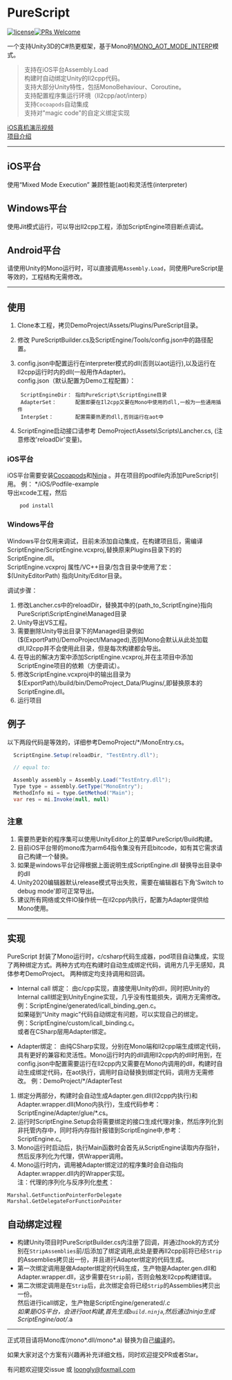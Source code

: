 # PureScript

[![license](http://img.shields.io/badge/license-MIT-blue.svg)](https://github.com/loongly/PureScript/blob/master/LICENSE)[![PRs Welcome](https://img.shields.io/badge/PRs-welcome-blue.svg)](https://github.com/loongly/PureScript/pulls)


一个支持Unity3D的C#热更框架，基于Mono的[MONO_AOT_MODE_INTERP](https://www.mono-project.com/news/2017/11/13/mono-interpreter/)模式。  


>支持在iOS平台Assembly.Load  
>构建时自动绑定Unity的Il2cpp代码。  
>支持大部分Unity特性，包括MonoBehaviour、Coroutine。  
>支持配置程序集运行环境（Il2cpp/aot/interp）  
>支持`Cocoapods`自动集成  
>支持对"magic code"的自定义绑定实现

[iOS真机演示视频](https://www.zhihu.com/zvideo/1351991103290302464)  
[项目介绍](https://zhuanlan.zhihu.com/p/355280556)

-------------------------------------------
## iOS平台  
使用“Mixed Mode Execution” 兼顾性能(aot)和灵活性(interpreter)

## Windows平台
使用Jit模式运行，可以导出Il2cpp工程，添加ScriptEngine项目断点调试。

## Android平台
请使用Unity的Mono运行时，可以直接调用`Assembly.Load`，同使用PureScript是等效的，工程结构无需修改。

---------------------------------------------------
## 使用
1. Clone本工程，拷贝DemoProject/Assets/Plugins/PureScript目录。
2. 修改 PureScriptBuilder.cs及ScriptEngine/Tools/config.json中的路径配置。
3. config.json中配置运行在interpreter模式的dll(否则以aot运行),以及运行在Il2cpp运行时内的dll(一般用作Adapter)。  
    config.json（默认配置为Demo工程配置）：  

        ScriptEngineDir： 指向PureScript\ScriptEngine目录
        AdapterSet：      配置即要在Il2cpp又要在Mono中使用的dll,一般为一些通用插件
        InterpSet：       配置需要热更的dll,否则运行在aot中   


4. ScriptEngine启动接口请参考 DemoProject\Assets\Scripts\Lancher.cs, (注意修改'reloadDir'变量)。

### iOS平台
  iOS平台需要安装[Cocoapods](https://cocoapods.org/)和[Ninja](https://ninja-build.org/) 。并在项目的podfile内添加PureScript引用。 
例： */iOS/Podfile-example  
导出xcode工程，然后  

        pod install  


### Windows平台
  Windows平台仅用来调试，目前未添加自动集成，在构建项目后，需编译 ScriptEngine/ScriptEngine.vcxproj,替换原来Plugins目录下的的ScriptEngine.dll。  
  ScriptEngine.vcxproj 属性/VC++目录/包含目录中使用了宏：$(UnityEditorPath) 指向Unity/Editor目录。  

调试步骤：    

1. 修改Lancher.cs中的reloadDir，替换其中的{path_to_ScriptEngine}指向PureScript\ScriptEngine\Managed目录 
2. Unity导出VS工程。  
3. 需要删除Unity导出目录下的Managed目录例如($(ExportPath)/DemoProject/Managed),否则Mono会默认从此处加载dll,Il2cpp并不会使用此目录，但是每次构建都会导出。
4. 在导出的解决方案中添加ScriptEngine.vcxproj,并在主项目中添加ScriptEngine项目的依赖（方便调试）。  
5. 修改ScriptEngine.vcxproj中的输出目录为 $(ExportPath)/build/bin/DemoProject_Data/Plugins/,即替换原本的ScriptEngine.dll。  
6. 运行项目


## 例子
以下两段代码是等效的，详细参考DemoProject/*/MonoEntry.cs。  
```c#
  ScriptEngine.Setup(reloadDir, "TestEntry.dll");

  // equal to:

  Assembly assembly = Assembly.Load("TestEntry.dll");
  Type type = assembly.GetType("MonoEntry");
  MethodInfo mi = type.GetMethod("Main");
  var res = mi.Invoke(null, null)
```
## `注意`   
1. 需要热更新的程序集可以使用UnityEditor上的菜单PureScript/Build构建。    
2. 目前iOS平台带的mono库为arm64指令集没有开启bitcode，如有其它需求请自己构建一个替换。
3. 如果是windows平台记得根据上面说明生成ScriptEngine.dll 替换导出目录中的dll
4. Unity2020编辑器默认release模式导出失败，需要在编辑器右下角'Switch to debug mode'即可正常导出。
5. 建议所有网络或文件IO操作统一在il2cpp内执行，配置为Adapter提供给Mono使用。

--------------------------------------------

## 实现
PureScript 封装了Mono运行时，c/csharp代码生成器，pod项目自动集成，实现了两种绑定方式。两种方式均在构建时自动生成绑定代码，调用方几乎无感知，具体参考DemoProject。
两种绑定均支持调用和回调。

* Internal call 绑定：
由c/cpp实现，直接使用Unity的dll，同时把Unity的Internal call绑定到UnityEngine实现，几乎没有性能损失，调用方无需修改。  
例：ScriptEngine/generated/icall_binding_gen.c。  
如果碰到“Unity magic”代码自动绑定有问题，可以实现自己的绑定。  
例：ScriptEngine/custom/icall_binding.c。  
或者在CSharp层用Adapter绑定。


* Adapter绑定：
由纯CSharp实现，分别在Mono端和Il2cpp端生成绑定代码，具有更好的兼容和灵活性。Mono运行时内的dll调用Il2cpp内的dll时用到，在config.json中配置需要运行在Il2cpp内又需要在Mono内调用的dll，构建时自动生成绑定代码，在aot执行，调用时自动替换到绑定代码，调用方无需修改。
例：DemoProject/*/AdapterTest  
1. 绑定分两部分，构建时会自动生成Adapter.gen.dll(Il2cpp内执行)和Adapter.wrapper.dll(Mono内执行)，生成代码参考：ScriptEngine/Adapter/glue/*.cs。
2. 运行时ScriptEngine.Setup会将需要绑定的接口生成代理对象，然后序列化到非托管内存中，同时将内存指针报错到ScriptEngine中,参考：ScriptEngine.c。
3. Mono运行时启动后，执行Main函数时会首先从ScriptEngine读取内存指针，然后反序列化为代理，供Wrapper调用。
4. Mono运行时内，调用被Adapter绑定过的程序集时会自动指向Adapter.wrapper.dll内的Wrapper实现。   
注：代理的序列化与反序列化[参考](https://docs.microsoft.com/en-us/dotnet/api/system.runtime.interopservices.marshal.getfunctionpointerfordelegate)：  
 ```
 Marshal.GetFunctionPointerForDelegate
 Marshal.GetDelegateForFunctionPointer
 ```

## 自动绑定过程
* 构建Unity项目时PureScriptBuilder.cs内注册了回调，并通过hook的方式分别在`StripAssemblies`前/后添加了绑定调用,此处是要再Il2cpp前将已经`Strip`的Assemblies拷贝出一份，并且进行Adapter绑定的代码生成。
* 第一次绑定调用是做Adapter绑定的代码生成，生产物是Adapter.gen.dll和Adapter.wrapper.dll，这步需要在`Strip`前，否则会触发Il2cpp构建错误。
* 第二次绑定调用是在`Strip`后，此次绑定会将已经`Strip`的Assemblies拷贝出一份。  
  然后进行icall绑定，生产物是ScriptEngine/generated/*.c  
  如果是iOS平台，会进行aot构建,首先生成`build.ninja`,然后通过ninja生成ScriptEngine/aot/*.a

----------------------------------

正式项目请将Mono库(mono*.dll/mono*.a) 替换为自己[编译](https://github.com/mono/mono/tree/master/sdks)的。

如果大家对这个方案有兴趣再补充详细文档，同时欢迎提交PR或者Star。

有问题欢迎提交issue 或 loongly@foxmail.com
